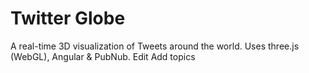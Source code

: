 # Twitter Globe
A real-time 3D visualization of Tweets around the world. Uses three.js (WebGL), Angular & PubNub. Edit
Add topics

